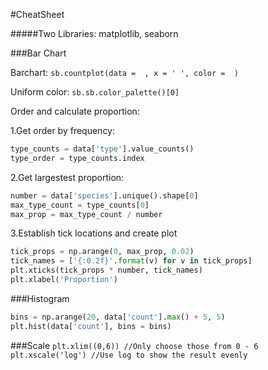 #CheatSheet

#####Two Libraries: matplotlib, seaborn

###Bar Chart

Barchart: `sb.countplot(data =  , x = ' ', color =  )` 

Uniform color: 
`sb.sb.color_palette()[0]`

Order and calculate proportion:

1.Get order by frequency: 

```python
type_counts = data['type'].value_counts()
type_order = type_counts.index
```
2.Get largestest proportion:

```python
number = data['species'].unique().shape[0]
max_type_count = type_counts[0]
max_prop = max_type_count / number
```

3.Establish tick locations and create plot

```python
tick_props = np.arange(0, max_prop, 0.02)
tick_names = ['{:0.2f}'.format(v) for v in tick_props]
plt.xticks(tick_props * number, tick_names)
plt.xlabel('Proportion')
```
###Histogram

```python
bins = np.arange(20, data['count'].max() + 5, 5)
plt.hist(data['count'], bins = bins)
```

###Scale
`plt.xlim((0,6)) //Only choose those from 0 - 6`
`plt.xscale('log') //Use log to show the result evenly`